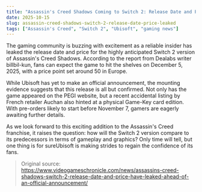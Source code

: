```yaml
---
title: "Assassin's Creed Shadows Coming to Switch 2: Release Date and Price Leaked"
date: 2025-10-15
slug: assassin-creed-shadows-switch-2-release-date-price-leaked
tags: ["Assassin's Creed", "Switch 2", "Ubisoft", "gaming news"]
---
```


The gaming community is buzzing with excitement as a reliable insider has leaked the release date and price for the highly anticipated Switch 2 version of Assassin's Creed Shadows. According to the report from Dealabs writer billbil-kun, fans can expect the game to hit the shelves on December 5, 2025, with a price point set around 50 in Europe.

While Ubisoft has yet to make an official announcement, the mounting evidence suggests that this release is all but confirmed. Not only has the game appeared on the PEGI website, but a recent accidental listing by French retailer Auchan also hinted at a physical Game-Key card edition. With pre-orders likely to start before November 7, gamers are eagerly awaiting further details.

As we look forward to this exciting addition to the Assassin's Creed franchise, it raises the question: how will the Switch 2 version compare to its predecessors in terms of gameplay and graphics? Only time will tell, but one thing is for sureUbisoft is making strides to regain the confidence of its fans.

> Original source: https://www.videogameschronicle.com/news/assassins-creed-shadows-switch-2-release-date-and-price-have-leaked-ahead-of-an-official-announcement/